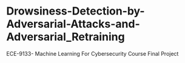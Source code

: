 # Drowsiness-Detection-by-Adversarial-Attacks-and-Adversarial_Retraining
 ECE-9133- Machine Learning For Cybersecurity Course Final Project

